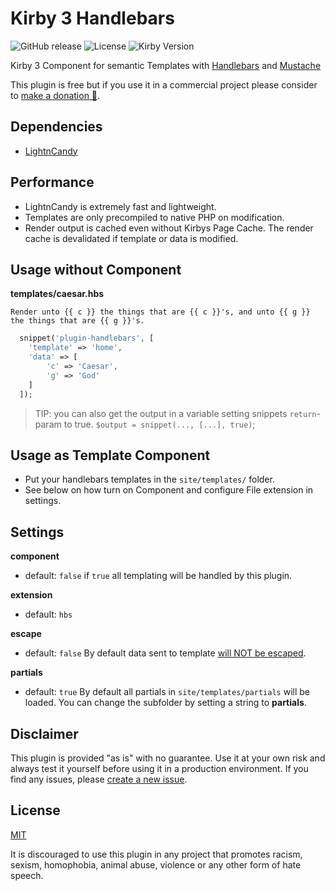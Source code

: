 # Kirby 3 Handlebars

![GitHub release](https://img.shields.io/github/release/bnomei/kirby3-handlebars.svg?maxAge=1800) ![License](https://img.shields.io/github/license/mashape/apistatus.svg) ![Kirby Version](https://img.shields.io/badge/Kirby-3%2B-black.svg)

Kirby 3 Component for semantic Templates with [Handlebars](https://handlebarsjs.com/) and [Mustache](https://mustache.github.io/)

This plugin is free but if you use it in a commercial project please consider to [make a donation 🍻](https://www.paypal.me/bnomei/5).

## Dependencies

- [LightnCandy](https://github.com/zordius/lightncandy)

## Performance

- LightnCandy is extremely fast and lightweight.
- Templates are only precompiled to native PHP on modification.
- Render output is cached even without Kirbys Page Cache. The render cache is devalidated if template or data is modified.

## Usage without Component

**templates/caesar.hbs**
```
Render unto {{ c }} the things that are {{ c }}'s, and unto {{ g }} the things that are {{ g }}'s.
```

```php
  snippet('plugin-handlebars', [
    'template' => 'home',
    'data' => [
        'c' => 'Caesar', 
        'g' => 'God'
    ]
  ]);
```

> TIP: you can also get the output in a variable setting snippets `return`-param to true. `$output = snippet(..., [...], true)`;

## Usage as Template Component

- Put your handlebars templates in the `site/templates/` folder.
- See below on how turn on Component and configure File extension in settings.

## Settings

**component**
- default: `false`
if `true` all templating will be handled by this plugin.

**extension**
- default: `hbs`

**escape**
- default: `false`
By default data sent to template [will NOT be escaped](https://zordius.github.io/HandlebarsCookbook/LC-FLAG_NOESCAPE.html).

**partials**
- default: `true`
By default all partials in `site/templates/partials` will be loaded. You can change the subfolder by setting a string to **partials**.

## Disclaimer

This plugin is provided "as is" with no guarantee. Use it at your own risk and always test it yourself before using it in a production environment. If you find any issues, please [create a new issue](https://github.com/bnomei/kirby3-handlebars/issues/new).

## License

[MIT](https://opensource.org/licenses/MIT)

It is discouraged to use this plugin in any project that promotes racism, sexism, homophobia, animal abuse, violence or any other form of hate speech.

